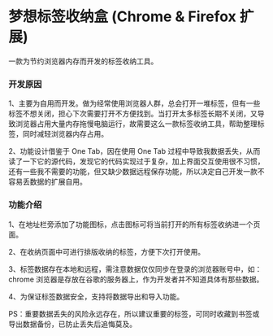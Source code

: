 # 梦想标签收纳盒 (Chrome & Firefox 扩展)
一款为节约浏览器内存而开发的标签收纳工具。

### 开发原因
1、主要为自用而开发。做为经常使用浏览器人群，总会打开一堆标签，但有一些标签不想关闭，担心下次需要打开不方便找到。当打开太多标签长期不关闭，又导致浏览器占用大量内存拖慢电脑运行，故需要这么一款标签收纳工具，帮助整理标签，同时减轻浏览器内存占用。

2、功能设计借鉴于 One Tab，因在使用 One Tab 过程中导致我数据丢失，从而读了一下它的源代码，发现它的代码实现过于复杂，加上界面交互使用很不习惯，还有一些我不需要的功能，但又缺少数据远程保存功能，所以决定自己开发一款不容易丢数据的扩展自用。

### 功能介绍
1、在地址栏旁添加了功能图标，点击图标可将当前打开的所有标签收纳进一个页面。

2、在收纳页面中可进行排版收纳的标签，方便下次打开使用。

3、标签数据存在本地和远程，需注意数据仅仅同步在登录的浏览器账号中，如：chrome 浏览器是存放在谷歌的服务器上，作为开发者并不知道具体有那些数据。

4、为保证标签数据安全，支持将数据导出和导入功能。

PS：重要数据丢失的风险永远存在，所以建议重要的标签，可同时收藏到书签或导出数据备份，已防止丢失后追悔莫及。
